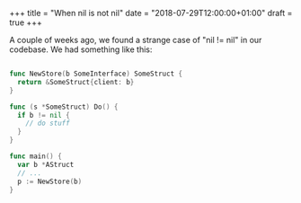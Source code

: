 +++
title = "When nil is not nil"
date = "2018-07-29T12:00:00+01:00"
draft = true
+++

A couple of weeks ago, we found a strange case of "nil != nil" in our codebase.
We had something like this:

```go

func NewStore(b SomeInterface) SomeStruct {
  return &SomeStruct{client: b}
}

func (s *SomeStruct) Do() {
  if b != nil {
    // do stuff
  }
}

func main() {
  var b *AStruct
  // ...
  p := NewStore(b)
}



```
